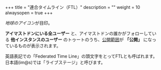 +++
title = "連合タイムライン（FTL）"
description = ""
weight = 10
alwaysopen = true
+++

<i class="fa fa-globe">地球のアイコン</i>が目印。

**アイマストドンにいる全ユーザー** と、アイマストドンの誰かがフォローしている **他インスタンスのユーザー** のトゥートのうち、[公開範囲](../../privacy)が **「公開」** になっているものが表示されます。

英語表記での「Federated Time Line」の頭文字をとってFTLとも呼ばれます。日本語(im@s)では「ライブステージ」と呼びます。
